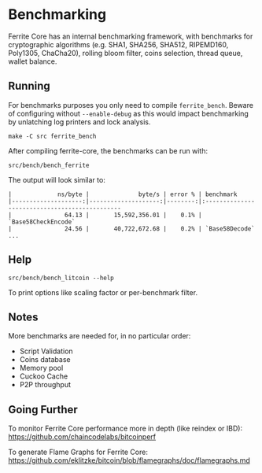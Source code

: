 Benchmarking
============

Ferrite Core has an internal benchmarking framework, with benchmarks
for cryptographic algorithms (e.g. SHA1, SHA256, SHA512, RIPEMD160, Poly1305, ChaCha20), rolling bloom filter, coins selection,
thread queue, wallet balance.

Running
---------------------

For benchmarks purposes you only need to compile `ferrite_bench`. Beware of configuring without `--enable-debug` as this would impact
benchmarking by unlatching log printers and lock analysis.

    make -C src ferrite_bench

After compiling ferrite-core, the benchmarks can be run with:

    src/bench/bench_ferrite

The output will look similar to:
```
|             ns/byte |              byte/s | error % | benchmark
|--------------------:|--------------------:|--------:|:----------------------------------------------
|               64.13 |       15,592,356.01 |    0.1% | `Base58CheckEncode`
|               24.56 |       40,722,672.68 |    0.2% | `Base58Decode`
...
```

Help
---------------------

    src/bench/bench_litcoin --help

To print options like scaling factor or per-benchmark filter.

Notes
---------------------
More benchmarks are needed for, in no particular order:
- Script Validation
- Coins database
- Memory pool
- Cuckoo Cache
- P2P throughput

Going Further
--------------------

To monitor Ferrite Core performance more in depth (like reindex or IBD): https://github.com/chaincodelabs/bitcoinperf

To generate Flame Graphs for Ferrite Core: https://github.com/eklitzke/bitcoin/blob/flamegraphs/doc/flamegraphs.md
